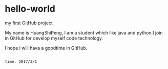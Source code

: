 # hello-world
my first GitHub project

My name is HuangShiPeng, I am a student which like java and python,I join in GitHub for develop myself code technology.

I hope i will hava a goodtime in GitHub.

                                                                                          
                                                                                          
                                                                                          
                                                                                          
                                                                                          
                                                                                          
                                                                                          time: 2017/3/1
